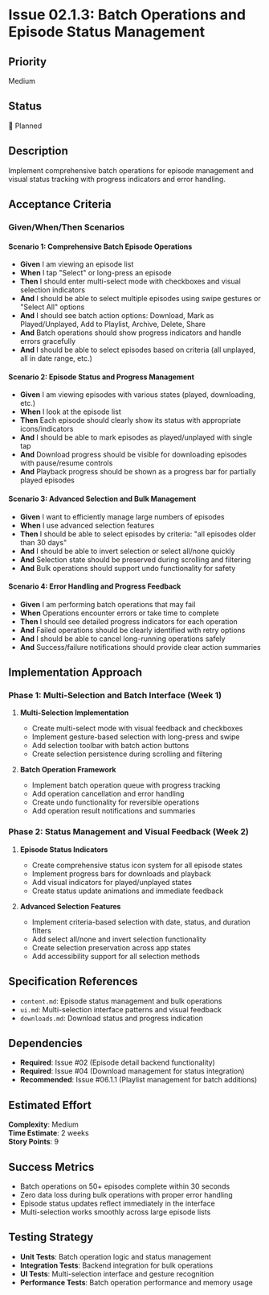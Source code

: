 # Issue 02.1.3: Batch Operations and Episode Status Management

## Priority
Medium

## Status
🔄 Planned

## Description
Implement comprehensive batch operations for episode management and visual status tracking with progress indicators and error handling.

## Acceptance Criteria

### Given/When/Then Scenarios

#### Scenario 1: Comprehensive Batch Episode Operations  
- **Given** I am viewing an episode list
- **When** I tap "Select" or long-press an episode
- **Then** I should enter multi-select mode with checkboxes and visual selection indicators
- **And** I should be able to select multiple episodes using swipe gestures or "Select All" options
- **And** I should see batch action options: Download, Mark as Played/Unplayed, Add to Playlist, Archive, Delete, Share
- **And** Batch operations should show progress indicators and handle errors gracefully
- **And** I should be able to select episodes based on criteria (all unplayed, all in date range, etc.)

#### Scenario 2: Episode Status and Progress Management
- **Given** I am viewing episodes with various states (played, downloading, etc.)
- **When** I look at the episode list
- **Then** Each episode should clearly show its status with appropriate icons/indicators
- **And** I should be able to mark episodes as played/unplayed with single tap
- **And** Download progress should be visible for downloading episodes with pause/resume controls
- **And** Playback progress should be shown as a progress bar for partially played episodes

#### Scenario 3: Advanced Selection and Bulk Management
- **Given** I want to efficiently manage large numbers of episodes
- **When** I use advanced selection features
- **Then** I should be able to select episodes by criteria: "all episodes older than 30 days"
- **And** I should be able to invert selection or select all/none quickly
- **And** Selection state should be preserved during scrolling and filtering
- **And** Bulk operations should support undo functionality for safety

#### Scenario 4: Error Handling and Progress Feedback
- **Given** I am performing batch operations that may fail
- **When** Operations encounter errors or take time to complete
- **Then** I should see detailed progress indicators for each operation
- **And** Failed operations should be clearly identified with retry options
- **And** I should be able to cancel long-running operations safely
- **And** Success/failure notifications should provide clear action summaries

## Implementation Approach

### Phase 1: Multi-Selection and Batch Interface (Week 1)
1. **Multi-Selection Implementation**
   - Create multi-select mode with visual feedback and checkboxes
   - Implement gesture-based selection with long-press and swipe
   - Add selection toolbar with batch action buttons
   - Create selection persistence during scrolling and filtering

2. **Batch Operation Framework**
   - Implement batch operation queue with progress tracking
   - Add operation cancellation and error handling
   - Create undo functionality for reversible operations
   - Add operation result notifications and summaries

### Phase 2: Status Management and Visual Feedback (Week 2)
1. **Episode Status Indicators**
   - Create comprehensive status icon system for all episode states
   - Implement progress bars for downloads and playback
   - Add visual indicators for played/unplayed states
   - Create status update animations and immediate feedback

2. **Advanced Selection Features**
   - Implement criteria-based selection with date, status, and duration filters
   - Add select all/none and invert selection functionality
   - Create selection preservation across app states
   - Add accessibility support for all selection methods

## Specification References
- `content.md`: Episode status management and bulk operations
- `ui.md`: Multi-selection interface patterns and visual feedback
- `downloads.md`: Download status and progress indication

## Dependencies
- **Required**: Issue #02 (Episode detail backend functionality)
- **Required**: Issue #04 (Download management for status integration)
- **Recommended**: Issue #06.1.1 (Playlist management for batch additions)

## Estimated Effort
**Complexity**: Medium  
**Time Estimate**: 2 weeks  
**Story Points**: 9

## Success Metrics
- Batch operations on 50+ episodes complete within 30 seconds
- Zero data loss during bulk operations with proper error handling
- Episode status updates reflect immediately in the interface
- Multi-selection works smoothly across large episode lists

## Testing Strategy
- **Unit Tests**: Batch operation logic and status management
- **Integration Tests**: Backend integration for bulk operations
- **UI Tests**: Multi-selection interface and gesture recognition
- **Performance Tests**: Batch operation performance and memory usage
